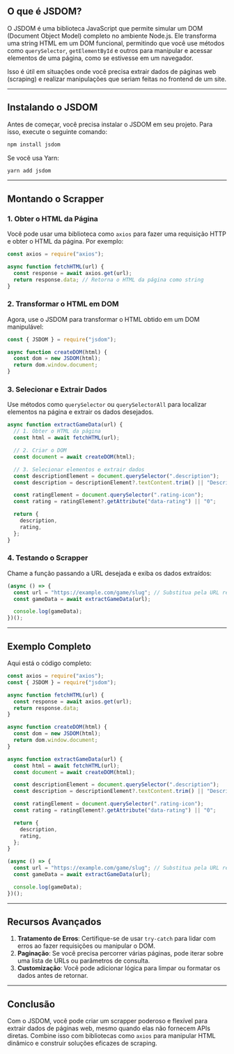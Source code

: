 ## **O que é JSDOM?**

O JSDOM é uma biblioteca JavaScript que permite simular um DOM (Document Object Model) completo no ambiente Node.js. Ele transforma uma string HTML em um DOM funcional, permitindo que você use métodos como `querySelector`, `getElementById` e outros para manipular e acessar elementos de uma página, como se estivesse em um navegador.

Isso é útil em situações onde você precisa extrair dados de páginas web (scraping) e realizar manipulações que seriam feitas no frontend de um site.

---

## **Instalando o JSDOM**

Antes de começar, você precisa instalar o JSDOM em seu projeto. Para isso, execute o seguinte comando:

```bash
npm install jsdom
```

Se você usa Yarn:

```bash
yarn add jsdom
```

---

## **Montando o Scrapper**

### 1. **Obter o HTML da Página**

Você pode usar uma biblioteca como `axios` para fazer uma requisição HTTP e obter o HTML da página. Por exemplo:

```javascript
const axios = require("axios");

async function fetchHTML(url) {
  const response = await axios.get(url);
  return response.data; // Retorna o HTML da página como string
}
```

### 2. **Transformar o HTML em DOM**

Agora, use o JSDOM para transformar o HTML obtido em um DOM manipulável:

```javascript
const { JSDOM } = require("jsdom");

async function createDOM(html) {
  const dom = new JSDOM(html);
  return dom.window.document;
}
```

### 3. **Selecionar e Extrair Dados**

Use métodos como `querySelector` ou `querySelectorAll` para localizar elementos na página e extrair os dados desejados.

```javascript
async function extractGameData(url) {
  // 1. Obter o HTML da página
  const html = await fetchHTML(url);

  // 2. Criar o DOM
  const document = await createDOM(html);

  // 3. Selecionar elementos e extrair dados
  const descriptionElement = document.querySelector(".description");
  const description = descriptionElement?.textContent.trim() || "Descrição não encontrada";

  const ratingElement = document.querySelector(".rating-icon");
  const rating = ratingElement?.getAttribute("data-rating") || "0";

  return {
    description,
    rating,
  };
}
```

### 4. **Testando o Scrapper**

Chame a função passando a URL desejada e exiba os dados extraídos:

```javascript
(async () => {
  const url = "https://example.com/game/slug"; // Substitua pela URL real
  const gameData = await extractGameData(url);

  console.log(gameData);
})();
```

---

## **Exemplo Completo**

Aqui está o código completo:

```javascript
const axios = require("axios");
const { JSDOM } = require("jsdom");

async function fetchHTML(url) {
  const response = await axios.get(url);
  return response.data;
}

async function createDOM(html) {
  const dom = new JSDOM(html);
  return dom.window.document;
}

async function extractGameData(url) {
  const html = await fetchHTML(url);
  const document = await createDOM(html);

  const descriptionElement = document.querySelector(".description");
  const description = descriptionElement?.textContent.trim() || "Descrição não encontrada";

  const ratingElement = document.querySelector(".rating-icon");
  const rating = ratingElement?.getAttribute("data-rating") || "0";

  return {
    description,
    rating,
  };
}

(async () => {
  const url = "https://example.com/game/slug"; // Substitua pela URL real
  const gameData = await extractGameData(url);

  console.log(gameData);
})();
```

---

## **Recursos Avançados**

1. **Tratamento de Erros**: Certifique-se de usar `try-catch` para lidar com erros ao fazer requisições ou manipular o DOM.
2. **Paginação**: Se você precisa percorrer várias páginas, pode iterar sobre uma lista de URLs ou parâmetros de consulta.
3. **Customização**: Você pode adicionar lógica para limpar ou formatar os dados antes de retornar.

---

## **Conclusão**

Com o JSDOM, você pode criar um scrapper poderoso e flexível para extrair dados de páginas web, mesmo quando elas não fornecem APIs diretas. Combine isso com bibliotecas como `axios` para manipular HTML dinâmico e construir soluções eficazes de scraping.